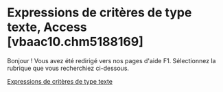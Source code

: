 
# Expressions de critères de type texte, Access [vbaac10.chm5188169]

Bonjour ! Vous avez été redirigé vers nos pages d'aide F1. Sélectionnez la rubrique que vous recherchiez ci-dessous.

[Expressions de critères de type texte](http://msdn.microsoft.com/library/c90dbb94-daab-5ccb-4cb1-c7771d8c4fc1%28Office.15%29.aspx)
